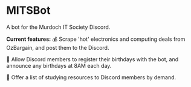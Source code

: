 # MITSBot
A bot for the Murdoch IT Society Discord.

**Current features:**
:moneybag: Scrape 'hot' electronics and computing deals from OzBargain, and post them to the Discord.

:birthday: Allow Discord members to register their birthdays with the bot, and announce any birthdays at 8AM each day.

:book: Offer a list of studying resources to Discord members by demand.
